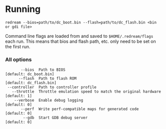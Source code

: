 # Running

```
redream --bios=path/to/dc_boot.bin --flash=path/to/dc_flash.bin <bin or gdi file>
```

Command line flags are loaded from and saved to `$HOME/.redream/flags` each run. This means that bios and flash path, etc. only need to be set on the first run.

### All options
```
       --bios  Path to BIOS                                            [default: dc_boot.bin]
      --flash  Path to flash ROM                                       [default: dc_flash.bin]
 --controller  Path to controller profile
   --throttle  Throttle emulation speed to match the original hardware [default: 1]
    --verbose  Enable debug logging                                    [default: 0]
       --perf  Write perf-compatible maps for generated code           [default: 0]
        --gdb  Start GDB debug server                                  [default: 0]
```
